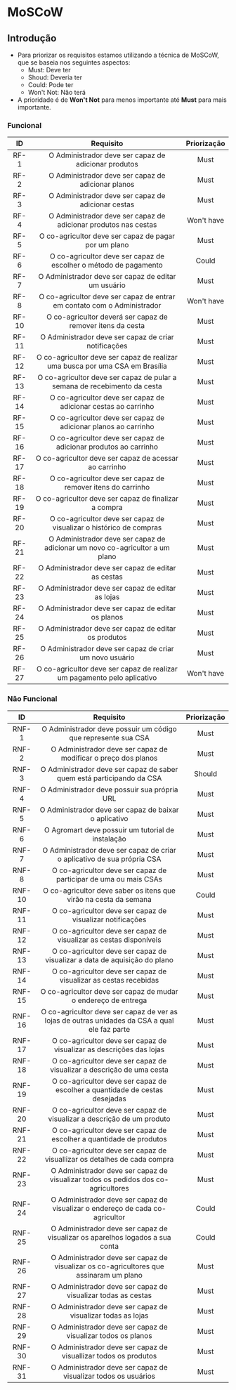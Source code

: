 # MoSCoW

## Introdução

- Para priorizar os requisitos estamos utilizando a técnica de MoSCoW, que se baseia nos seguintes aspectos:
  - Must: Deve ter
  - Shoud: Deveria ter
  - Could: Pode ter
  - Won't Not: Não terá
- A prioridade é de **Won't Not** para menos importante até **Must** para mais importante.

### Funcional

|ID|Requisito|Priorização|
|:-:|:-:|:-:|
|RF-1|O Administrador deve ser capaz de adicionar produtos|Must|
|RF-2|O Administrador deve ser capaz de adicionar planos|Must|
|RF-3|O Administrador deve ser capaz de adicionar cestas|Must|
|RF-4|O Administrador deve ser capaz de adicionar produtos nas cestas|Won't have|
|RF-5|O co-agricultor deve ser capaz de pagar por um plano|Must|
|RF-6|O co-agricultor deve ser capaz de escolher o método de pagamento|Could|
|RF-7|O Administrador deve ser capaz de editar um usuário|Must|
|RF-8|O co-agricultor deve ser capaz de entrar em contato com o Administrador|Won't have|
|RF-10|O co-agricultor deverá ser capaz de remover itens da cesta|Must|
|RF-11|O Administrador deve ser capaz de criar notificações|Must|
|RF-12|O co-agricultor deve ser capaz de realizar uma busca por uma CSA em Brasília|Must|
|RF-13|O co-agricultor deve ser capaz de pular a semana de recebimento da cesta|Must|
|RF-14|O co-agricultor deve ser capaz de adicionar cestas ao carrinho|Must|
|RF-15|O co-agricultor deve ser capaz de adicionar planos ao carrinho|Must|
|RF-16|O co-agricultor deve ser capaz de adicionar produtos ao carrinho|Must|
|RF-17|O co-agricultor deve ser capaz de acessar ao carrinho|Must|
|RF-18|O co-agricultor deve ser capaz de remover itens do carrinho|Must|
|RF-19|O co-agricultor deve ser capaz de finalizar a compra|Must|
|RF-20|O co-agricultor deve ser capaz de visualizar o histórico de compras|Must|
|RF-21|O Administrador deve ser capaz de adicionar um novo co-agricultor a um plano|Must|
|RF-22|O Administrador deve ser capaz de editar as cestas|Must|
|RF-23|O Administrador deve ser capaz de editar as lojas|Must|
|RF-24|O Administrador deve ser capaz de editar os planos|Must|
|RF-25|O Administrador deve ser capaz de editar os produtos|Must|
|RF-26|O Administrador deve ser capaz de criar um novo usuário|Must|
|RF-27|O co-agricultor deve ser capaz de realizar um pagamento pelo aplicativo|Won't have|


### Não Funcional

|ID|Requisito|Priorização|
|:-:|:-:|:-:|
|RNF-1|O Administrador deve possuir um código que represente sua CSA|Must|
|RNF-2|O Administrador deve ser capaz de modificar o preço dos planos|Must|
|RNF-3|O Administrador deve ser capaz de saber quem está participando da CSA|Should|
|RNF-4|O Administrador deve possuir sua própria URL|Must|
|RNF-5|O Administrador deve ser capaz de baixar o aplicativo|Must|
|RNF-6|O Agromart deve possuir um tutorial de instalação|Must|
|RNF-7|O Administrador deve ser capaz de criar o aplicativo de sua própria CSA|Must|
|RNF-8|O co-agricultor deve ser capaz de participar de uma ou mais CSAs|Must|
|RNF-10|O co-agricultor deve saber os itens que virão na cesta da semana|Could|
|RNF-11|O co-agricultor deve ser capaz de visualizar notificações|Must|
|RNF-12|O co-agricultor deve ser capaz de visualizar as cestas disponíveis|Must|
|RNF-13|O co-agricultor deve ser capaz de visualizar a data de aquisição do plano|Must|
|RNF-14|O co-agricultor deve ser capaz de visualizar as cestas recebidas|Must|
|RNF-15|O co-agricultor deve ser capaz de mudar o endereço de entrega|Must|
|RNF-16|O co-agricultor deve ser capaz de ver as lojas de outras unidades da CSA a qual ele faz parte|Must|
|RNF-17|O co-agricultor deve ser capaz de visualizar as descrições das lojas|Must|
|RNF-18|O co-agricultor deve ser capaz de visualizar a descrição de uma cesta|Must|
|RNF-19|O co-agricultor deve ser capaz de escolher a quantidade de cestas desejadas|Must|
|RNF-20|O co-agricultor deve ser capaz de visualizar a descrição de um produto|Must|
|RNF-21|O co-agricultor deve ser capaz de escolher a quantidade de produtos|Must|
|RNF-22|O co-agricultor deve ser capaz de visuallizar os detalhes de cada compra|Must|
|RNF-23|O Administrador deve ser capaz de visualizar todos os pedidos dos co-agricultores|Must|
|RNF-24|O Administrador deve ser capaz de visualizar o endereço de cada co-agricultor|Could|
|RNF-25|O Administrador deve ser capaz de visualizar os aparelhos logados a sua conta|Could|
|RNF-26|O Administrador deve ser capaz de visualizar os co-agricultores que assinaram um plano|Must|
|RNF-27|O Administrador deve ser capaz de visualizar todas as cestas|Must|
|RNF-28|O Administrador deve ser capaz de visualizar todas as lojas|Must|
|RNF-29|O Administrador deve ser capaz de visualizar todos os planos|Must|
|RNF-30|O Administrador deve ser capaz de visuallizar todos os produtos|Must|
|RNF-31|O Administrador deve ser capaz de visualizar todos os usuários|Must|